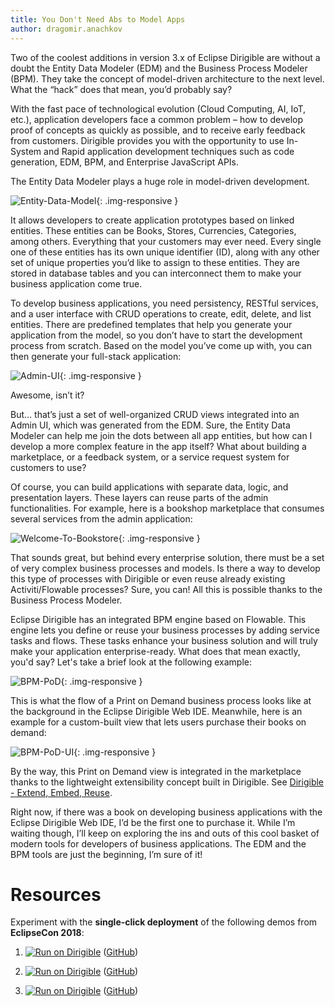 ```yaml
---
title: You Don't Need Abs to Model Apps
author: dragomir.anachkov
---
```


Two of the coolest additions in version 3.x of Eclipse Dirigible are without a doubt the Entity Data Modeler (EDM) and the Business Process Modeler (BPM). They take the concept of model-driven architecture to the next level. What the “hack” does that mean, you’d probably say?

With the fast pace of technological evolution (Cloud Computing, AI, IoT, etc.), application developers face a common problem – how to develop proof of concepts as quickly as possible, and to receive early feedback from customers. Dirigible provides you with the opportunity to use In-System and Rapid application development techniques such as code generation, EDM, BPM, and Enterprise JavaScript APIs.

The Entity Data Modeler plays a huge role in model-driven development.

![Entity-Data-Model](/img/posts/20181205/entity-data-model.png){: .img-responsive }

It allows developers to create application prototypes based on linked entities. These entities can be Books, Stores, Currencies, Categories, among others. Everything that your customers may ever need. Every single one of these entities has its own unique identifier (ID), along with any other set of unique properties you’d like to assign to these entities. They are stored in database tables and you can interconnect them to make your business application come true.

To develop business applications, you need persistency, RESTful services, and a user interface with CRUD operations to create, edit, delete, and list entities. There are predefined templates that help you generate your application from the model, so you don’t have to start the development process from scratch. Based on the model you’ve come up with, you can then generate your full-stack application:

![Admin-UI](/img/posts/20181205/admin-ui.png){: .img-responsive }

Awesome, isn’t it?

But… that’s just a set of well-organized CRUD views integrated into an Admin UI, which was generated from the EDM. Sure, the Entity Data Modeler can help me join the dots between all app entities, but how can I develop a more complex feature in the app itself? What about building a marketplace, or a feedback system, or a service request system for customers to use?

Of course, you can build applications with separate data, logic, and presentation layers. These layers can reuse parts of the admin functionalities. For example, here is a bookshop marketplace that consumes several services from the admin application:

![Welcome-To-Bookstore](/img/posts/20181205/welcome-to-bookstore.png){: .img-responsive }

That sounds great, but behind every enterprise solution, there must be a set of very complex business processes and models. Is there a way to develop this type of processes with Dirigible or even reuse already existing Activiti/Flowable processes? Sure, you can! All this is possible thanks to the Business Process Modeler.

Eclipse Dirigible has an integrated BPM engine based on Flowable. This engine lets you define or reuse your business processes by adding service tasks and flows. These tasks enhance your business solution and will truly make your application enterprise-ready. What does that mean exactly, you'd say? Let's take a brief look at the following example:

![BPM-PoD](/img/posts/20181205/bpm-pod.png){: .img-responsive }

This is what the flow of a Print on Demand business process looks like at the background in the Eclipse Dirigible Web IDE. Meanwhile, here is an example for a custom-built view that lets users purchase their books on demand:

![BPM-PoD-UI](/img/posts/20181205/bpm-pod-ui.png){: .img-responsive }

By the way, this Print on Demand view is integrated in the marketplace thanks to the lightweight extensibility concept built in Dirigible. See [Dirigible - Extend, Embed, Reuse](https://thuf.github.io/dirigible-io/blogs/2018/11/09/dirigible_extend_embed_reuse.html).

Right now, if there was a book on developing business applications with the Eclipse Dirigible Web IDE, I’d be the first one to purchase it. While I’m waiting though, I’ll keep on exploring the ins and outs of this cool basket of modern tools for developers of business applications. The EDM and the BPM tools are just the beginning, I’m sure of it!

# Resources

Experiment with the **single-click deployment** of the following demos from **EclipseCon 2018**:

1. [![Run on Dirigible](https://img.shields.io/badge/Run%20on%20Dirigible-Bookshop-blue.svg)](http://dirigible.eclipse.org/services/v3/web/ide-deploy-manager/index.html?repository=https://github.com/dirigiblelabs/demo-eclipsecon2018-edm.git&uri=/services/v3/web/bookshop-admin/) ([GitHub](https://github.com/dirigiblelabs/demo-eclipsecon2018-edm))

1. [![Run on Dirigible](https://img.shields.io/badge/Run%20on%20Dirigible-Bookshop%20Marketplace-blue.svg)](http://dirigible.eclipse.org/services/v3/web/ide-deploy-manager/index.html?repository=https://github.com/dirigiblelabs/demo-eclipsecon2018-edm-complex.git&uri=/services/v3/web/bookshop/) ([GitHub](https://github.com/dirigiblelabs/demo-eclipsecon2018-edm-complex))

1. [![Run on Dirigible](https://img.shields.io/badge/Run%20on%20Dirigible-Bookshop%20Print%20on%20Demand-blue.svg)](http://dirigible.eclipse.org/services/v3/web/ide-deploy-manager/index.html?repository=https://github.com/dirigiblelabs/demo-eclipsecon2018-bpm.git&uri=/services/v3/web/bookshop/) ([GitHub](https://github.com/dirigiblelabs/demo-eclipsecon2018-bpm))
